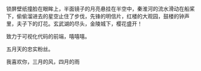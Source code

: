 锁屏壁纸撞脸在眼眸上，半面镜子的月亮悬挂在半空中，秦淮河的流水滑动在船桨下，偷偷溜进去的星空止住了步伐，先锋的明信片，红楼的大观园，鼓楼的钟声里，夫子下的灯花。玄武湖的尽头，金陵城下，樱花盛开！


致力于可视化代码的前端，嘻嘻嘻。

五月天的忠实粉丝。


我喜欢你，三月的风，四月的雨
